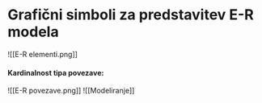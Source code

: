 # Grafični simboli za predstavitev E-R modela
![[E-R elementi.png]]

#### Kardinalnost tipa povezave:
![[E-R povezave.png]]
![[Modeliranje]]